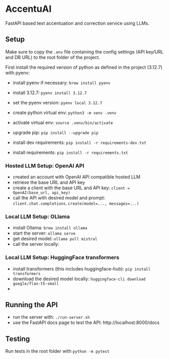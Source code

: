 # AccentuAI

FastAPI based text accentuation and correction service using LLMs.

## Setup

Make sure to copy the `.env` file containing the config settings (API key/URL and DB URL) to the root folder of the project.

First install the required version of python as defined in the project (3.12.7) with pyenv:
- install pyenv if necessary: `brew install pyenv` 
- install 3.12.7: `pyenv install 3.12.7`
- set the pyenv version: `pyenv local 3.12.7`

- create python virtual env: `python3 -m venv .venv`
- activate virtual env: `source .venv/bin/activate`
- upgrade pip: `pip install --upgrade pip`
- install dev requirements: `pip install -r requirements-dev.txt`
- install requirements: `pip install -r requirements.txt`

### Hosted LLM Setup: OpenAI API

- created an account with OpenAI API compatible hosted LLM
- retrieve the base URL and API key
- create a client with the base URL and API key: `client = OpenAI(base_url, api_key)`
- call the API with desired model and prompt: `client.chat.completions.create(model=..., messages=...)`

### Local LLM Setup: OLlama

- install Ollama: `brew install ollama`
- start the server: `ollama serve`
- get desired model: `ollama pull mistral`
- call the server locally: 

### Local LLM Setup: HuggingFace transformers

- install transformers (this includes huggingface-hub): `pip install transformers`
- download the desired model locally: `huggingface-cli download google/flan-t5-small`
- 

## Running the API

- run the server with: `./run-server.sh`
- use the FastAPI docs page to test the API: http://localhost:8000/docs

## Testing

Run tests in the root folder with `python -m pytest`

